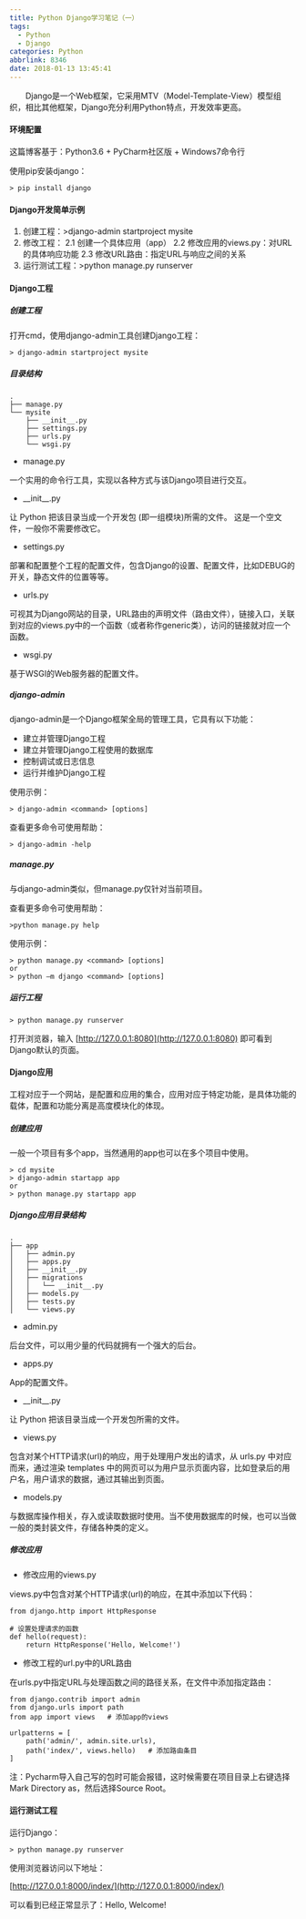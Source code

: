 ```yaml
---
title: Python Django学习笔记（一）
tags:
  - Python
  - Django
categories: Python
abbrlink: 8346
date: 2018-01-13 13:45:41
---
```


　　Django是一个Web框架，它采用MTV（Model-Template-View）模型组织，相比其他框架，Django充分利用Python特点，开发效率更高。

<!--more-->

#### 环境配置

这篇博客基于：Python3.6 + PyCharm社区版 + Windows7命令行

使用pip安装django：

```
> pip install django
```

#### Django开发简单示例

1. 创建工程：\>django-admin startproject mysite
2. 修改工程：
  2.1 创建一个具体应用（app）
  2.2 修改应用的views.py：对URL的具体响应功能
  2.3 修改URL路由：指定URL与响应之间的关系
3. 运行测试工程：\>python manage.py runserver

#### Django工程

##### 创建工程

打开cmd，使用django-admin工具创建Django工程：

```
> django-admin startproject mysite
```

##### 目录结构

```
.
├── manage.py
└── mysite
    ├── __init__.py
    ├── settings.py
    ├── urls.py
    └── wsgi.py
```

- manage.py

一个实用的命令行工具，实现以各种方式与该Django项目进行交互。

- \_\_init\_\_.py

让 Python 把该目录当成一个开发包 (即一组模块)所需的文件。 这是一个空文件，一般你不需要修改它。

- settings.py

部署和配置整个工程的配置文件，包含Django的设置、配置文件，比如DEBUG的开关，静态文件的位置等等。

- urls.py

可视其为Django网站的目录，URL路由的声明文件（路由文件），链接入口，关联到对应的views.py中的一个函数（或者称作generic类），访问的链接就对应一个函数。

- wsgi.py

基于WSGI的Web服务器的配置文件。

##### django-admin

django-admin是一个Django框架全局的管理工具，它具有以下功能：

- 建立并管理Django工程
- 建立并管理Django工程使用的数据库
- 控制调试或日志信息
- 运行并维护Django工程

使用示例：

```
> django-admin <command> [options]
```

查看更多命令可使用帮助：

```
> django-admin -help
```

##### manage.py

与django-admin类似，但manage.py仅针对当前项目。

查看更多命令可使用帮助：

```
>python manage.py help
```

使用示例：

```
> python manage.py <command> [options]
or
> python –m django <command> [options]
```

##### 运行工程

```
> python manage.py runserver
```

打开浏览器，输入 [http://127.0.0.1:8080](http://127.0.0.1:8080) 即可看到Django默认的页面。

#### Django应用

工程对应于一个网站，是配置和应用的集合，应用对应于特定功能，是具体功能的载体，配置和功能分离是高度模块化的体现。

##### 创建应用

一般一个项目有多个app，当然通用的app也可以在多个项目中使用。

```
> cd mysite
> django-admin startapp app
or
> python manage.py startapp app
```

##### Django应用目录结构

```
.
├── app
│   ├── admin.py
│   ├── apps.py
│   ├── __init__.py
│   ├── migrations
│   │   └── __init__.py
│   ├── models.py
│   ├── tests.py
│   └── views.py
```

- admin.py

后台文件，可以用少量的代码就拥有一个强大的后台。

- apps.py

App的配置文件。

- \_\_init\_\_.py

让 Python 把该目录当成一个开发包所需的文件。

- views.py

包含对某个HTTP请求(url)的响应，用于处理用户发出的请求，从 urls.py 中对应而来，通过渲染 templates 中的网页可以为用户显示页面内容，比如登录后的用户名，用户请求的数据，通过其输出到页面。

- models.py

与数据库操作相关，存入或读取数据时使用。当不使用数据库的时候，也可以当做一般的类封装文件，存储各种类的定义。

##### 修改应用

- 修改应用的views.py

views.py中包含对某个HTTP请求(url)的响应，在其中添加以下代码：

```
from django.http import HttpResponse

# 设置处理请求的函数
def hello(request):
    return HttpResponse('Hello, Welcome!')
```

- 修改工程的url.py中的URL路由

在urls.py中指定URL与处理函数之间的路径关系，在文件中添加指定路由：

```
from django.contrib import admin
from django.urls import path
from app import views   # 添加app的views

urlpatterns = [
    path('admin/', admin.site.urls),
    path('index/', views.hello)   # 添加路由条目
]
```

注：Pycharm导入自己写的包时可能会报错，这时候需要在项目目录上右键选择Mark Directory as，然后选择Source Root。

#### 运行测试工程

运行Django：

```
> python manage.py runserver
```

使用浏览器访问以下地址：

[http://127.0.0.1:8000/index/](http://127.0.0.1:8000/index/)

可以看到已经正常显示了：Hello, Welcome!
